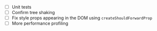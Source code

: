 - [ ] Unit tests
- [ ] Confirm tree shaking
- [ ] Fix style props appearing in the DOM using `createShouldForwardProp`
- [ ] More performance profiling